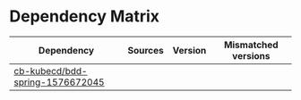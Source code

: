 # Dependency Matrix

Dependency | Sources | Version | Mismatched versions
---------- | ------- | ------- | -------------------
[cb-kubecd/bdd-spring-1576672045](https://github.com/cb-kubecd/bdd-spring-1576672045.git) |  | []() | 

